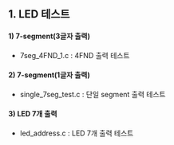 ## 1. LED 테스트
#### 1) 7-segment(3글자 출력)
- 7seg_4FND_1.c : 4FND 출력 테스트
#### 2) 7-segment(1글자 출력)
- single_7seg_test.c : 단일 segment 출력 테스트

#### 3) LED 7개 출력
- led_address.c : LED 7개 출력 테스트
